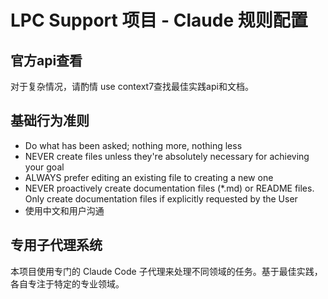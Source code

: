 # LPC Support 项目 - Claude 规则配置

## 官方api查看
对于复杂情况，请酌情 use context7查找最佳实践api和文档。

## 基础行为准则
- Do what has been asked; nothing more, nothing less
- NEVER create files unless they're absolutely necessary for achieving your goal
- ALWAYS prefer editing an existing file to creating a new one  
- NEVER proactively create documentation files (*.md) or README files. Only create documentation files if explicitly requested by the User
- 使用中文和用户沟通

## 专用子代理系统

本项目使用专门的 Claude Code 子代理来处理不同领域的任务。基于最佳实践，各自专注于特定的专业领域。
